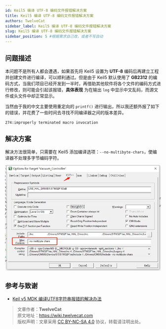 ```yaml
---
id: Keil5 编译 UTF-8 编码文件报错解决方案
title: Keil5 编译 UTF-8 编码文件报错解决方案
authors: TwelveCat
sidebar_label: Keil5 编译 UTF-8 编码文件报错解决方案
slug: Keil5 编译 UTF-8 编码文件报错解决方案
sidebar_position: 5 #根据需求自己改，或者不写自动
---
```


## 问题描述

本问题不是所有人都会遭遇，如果首先将 Keil5 设置为 **UTF-8** 编码后再建立工程并创建文件进行编译，可以顺利通过。但是由于 Keil5 默认使用了 **GB2312** 的编码方式，当我们项目已经开发到一半时，再借助其他软件将各个文件的编码方式进行修改，则可能会引起该报错，**具体表现** 为在输出 `log` 中显示中文乱码，而源文件或头文件中却正常显示。

当然由于我的中文主要使用重定向的 `printf()` 进行输出，所以我还额外报了如下的错误，并花费了一些时间去寻找不同编译器之间的版本差异。

```
274:improperly terminated macro invocation
```

## 解决方案

解决方法很简单，只需要在 Keil5 添加编译选项：`--no-multibyte-chars`，使编译器不处理多字节编码字符。

![编译选项添加示意](./../static/img/Keil5_UTF-8/Keil5_UTF-8.png)

## 参考与致谢

- [Keil v5 MDK 编译UTF8字符串报错的解决办法](https://blog.csdn.net/zdwcmy/article/details/106368076)

> 文章作者：**TwelveCat**  
> 原文地址：<https://wiki.twelvecat.com>  
> 版权声明：文章采用 [CC BY-NC-SA 4.0](https://creativecommons.org/licenses/by/4.0/deed.zh) 协议，转载请注明出处。